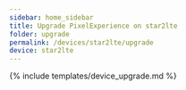 ```yaml
---
sidebar: home_sidebar
title: Upgrade PixelExperience on star2lte
folder: upgrade
permalink: /devices/star2lte/upgrade
device: star2lte
---
```

{% include templates/device_upgrade.md %}
